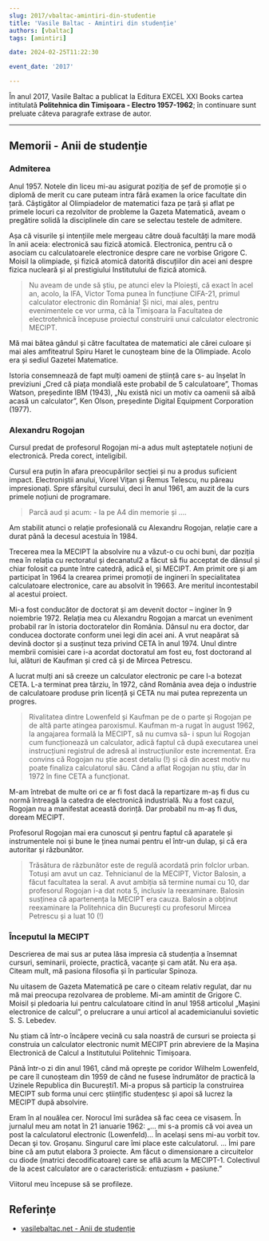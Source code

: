 ```yaml
---
slug: 2017/vbaltac-amintiri-din-studentie
title: 'Vasile Baltac - Amintiri din studenție'
authors: [vbaltac]
tags: [amintiri]

date: 2024-02-25T11:22:30

event_date: '2017'

---
```


În anul 2017, Vasile Baltac a publicat la Editura EXCEL XXI Books
cartea intitulată **Politehnica din Timișoara - Electro 1957-1962**; în continuare sunt preluate câteva paragrafe extrase de autor.

<!-- truncate -->

---

## Memorii - Anii de studenție

### Admiterea

Anul 1957. Notele din liceu mi-au asigurat poziția de șef de
promoție și o diplomă de merit cu care puteam intra fără
examen la orice facultate din țară. Câștigător al Olimpiadelor
de matematici faza pe țară și aflat pe primele locuri ca
rezolvitor de probleme la Gazeta Matematică, aveam o
pregătire solidă la disciplinele din care se selectau testele de
admitere.

Așa că visurile și intențiile mele mergeau către două
facultăți la mare modă în anii aceia: electronică sau fizică
atomică. Electronica, pentru că o asociam cu calculatoarele
electronice despre care ne vorbise Grigore C. Moisil la
olimpiade, și fizică atomică datorită discuțiilor din acei ani
despre fizica nucleară și al prestigiului Institutului de fizică
atomică.

> Nu aveam de unde să știu, pe atunci elev la
Ploiești, că exact în acel an, acolo, la IFA, Victor
Toma punea în funcțiune CIFA-21, primul
calculator electronic din România! Și nici, mai
ales, pentru evenimentele ce vor urma, că la
Timișoara la Facultatea de electrotehnică
începuse proiectul construirii unui calculator
electronic MECIPT.

Mă mai bătea gândul și către facultatea de matematici ale
cărei culoare și mai ales amfiteatrul Spiru Haret le cunoșteam
bine de la Olimpiade. Acolo era și sediul Gazetei Matematice.

Istoria consemnează de fapt mulți oameni de știință care s-
au înșelat în previziuni „Cred că piața mondială este
probabil de 5 calculatoare”, Thomas Watson, președinte IBM
(1943), „Nu există nici un motiv ca oamenii să aibă acasă un
calculator”, Ken Olson, președinte Digital Equipment
Corporation (1977).

### Alexandru Rogojan

Cursul predat de profesorul Rogojan mi-a adus mult
așteptatele noțiuni de electronică. Preda corect, inteligibil.

Cursul era puțin în afara preocupărilor secției și nu a produs
suficient impact. Electroniștii anului, Viorel Vițan și Remus
Telescu, nu păreau impresionați. Spre sfârșitul cursului, deci
în anul 1961, am auzit de la curs primele noțiuni de
programare.

> Parcă aud și acum: - Ia pe A4 din memorie și ….

Am stabilit atunci o relație profesională cu Alexandru
Rogojan, relație care a durat până la decesul acestuia în 1984.

Trecerea mea la MECIPT la absolvire nu a văzut-o cu ochi
buni, dar poziția mea în relația cu rectoratul și decanatul2 a
făcut să fiu acceptat de dânsul și chiar folosit ca punte între
catedră, adică el, și MECIPT. Am primit ore și am participat în
1964 la crearea primei promoții de ingineri în specialitatea
calculatoare electronice, care au absolvit în 19663. Are meritul
incontestabil al acestui proiect.

Mi-a fost conducător de doctorat și am devenit doctor –
inginer în 9 noiembrie 1972. Relația mea cu Alexandru
Rogojan a marcat un eveniment probabil rar în istoria
doctoratelor din România. Dânsul nu era doctor, dar conducea
doctorate conform unei legi din acei ani. A vrut neapărat să
devină doctor și a susținut teza privind CETA în anul 1974.
Unul dintre membrii comisiei care i-a acordat doctoratul am
fost eu, fost doctorand al lui, alături de Kaufman și cred că și
de Mircea Petrescu.

A lucrat mulți ani să creeze un calculator electronic pe care
l-a botezat CETA. L-a terminat prea târziu, în 1972, când
România avea deja o industrie de calculatoare produse prin
licență și CETA nu mai putea reprezenta un progres.

> Rivalitatea dintre Lowenfeld și Kaufman pe de o
parte și Rogojan pe de altă parte atingea
paroxismul. Kaufman m-a rugat în august 1962,
la angajarea formală la MECIPT, să nu cumva să-
i spun lui Rogojan cum funcționează un
calculator, adică faptul că după executarea unei
instrucțiuni registrul de adresă al instrucțiunilor
este incrementat. Era convins că Rogojan nu știe
acest detaliu (!) și că din acest motiv nu poate
finaliza calculatorul său. Când a aflat Rogojan nu
știu, dar în 1972 în fine CETA a funcționat.

M-am întrebat de multe ori ce ar fi fost dacă la repartizare
m-aș fi dus cu normă întreagă la catedra de electronică
industrială. Nu a fost cazul, Rogojan nu a manifestat această
dorință. Dar probabil nu m-aș fi dus, doream MECIPT.

Profesorul Rogojan mai era cunoscut și pentru faptul că
aparatele și instrumentele noi și bune le ținea numai pentru el
într-un dulap, și că era autoritar și răzbunător.

> Trăsătura de răzbunător este de regulă acordată
prin folclor urban. Totuși am avut un caz.
Tehnicianul de la MECIPT, Victor Balosin, a
făcut facultatea la seral. A avut ambiția să
termine numai cu 10, dar profesorul Rogojan i-a
dat nota 5, inclusiv la reexaminare. Balosin
susținea că apartenența la MECIPT era cauza.
Balosin a obținut reexaminare la Politehnica din
București cu profesorul Mircea Petrescu și a luat
10 (!)

### Începutul la MECIPT

Descrierea de mai sus ar putea lăsa impresia că studenția a
însemnat cursuri, seminarii, proiecte, practică, vacanțe și cam
atât. Nu era așa. Citeam mult, mă pasiona filosofia și în
particular Spinoza.

Nu uitasem de Gazeta Matematică pe care o citeam relativ
regulat, dar nu mă mai preocupa rezolvarea de probleme. Mi-am amintit de Grigore C. Moisil și pledoaria lui pentru
calculatoare citind în anul 1958 articolul „Mașini electronice
de calcul”, o prelucrare a unui articol al academicianului
sovietic S. S. Lebedev.

Nu știam că într-o încăpere vecină cu sala noastră de
cursuri se proiecta și construia un calculator electronic numit
MECIPT prin abreviere de la Mașina Electronică de Calcul a
Institutului Politehnic Timișoara.

Până într-o zi din anul 1961, când mă oprește pe coridor
Wilhelm Lowenfeld, pe care îl cunoșteam din 1959 de când ne
fusese îndrumător de practică la Uzinele Republica din
București1. Mi-a propus să particip la construirea MECIPT sub
forma unui cerc științific studențesc și apoi să lucrez la
MECIPT după absolvire.

Eram în al nouălea cer. Norocul îmi surâdea să fac ceea ce
visasem. În jurnalul meu am notat în 21 ianuarie 1962: „… mi
s-a promis că voi avea un post la calculatorul electronic
(Lowenfeld)… În același sens mi-au vorbit tov. Decan şi tov.
Groșanu. Singurul care îmi place este calculatorul. ... Îmi
pare bine că am putut elabora 3 proiecte. Am făcut o
dimensionare a circuitelor cu diode (matrici decodificatoare)
care se află acum la MECIPT-1. Colectivul de la acest
calculator are o caracteristică: entuziasm + pasiune.”

Viitorul meu începuse să se profileze.

## Referințe

- [vasilebaltac.net - Anii de studenție](https://www.evocari.vasilebaltac.net/home-1/slalom-printre-două-lumi-memorii/anii-de-studenție)
